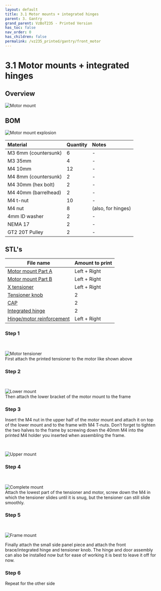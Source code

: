 ```yaml
---
layout: default
title: 3.1 Motor mounts + integrated hinges
parent: 3. Gantry
grand_parent: VzBoT235 - Printed Version
has_toc: false
nav_order: 0
has_children: false
permalink: /vz235_printed/gantry/front_motor
---
```


# 3.1 Motor mounts + integrated hinges

## Overview

![Motor mount](../../assets/images/manual/vz235_printed/gantry/motor_mount.png)

## BOM

![Motor mount explosion](../../assets/images/manual/vz235_printed/gantry/motor_mount_detail.png)

| Material        | Quantity          | Notes |
|:-------------|:------------------|:------|
| M3 6mm (countersunk)          | 6 | -  |
| M3 35mm | 4 | - |
| M4 10mm | 12 | - |
| M4 8mm (countersunk) | 2 | - |
| M4 30mm (hex bolt) | 2 | - |
| M4 40mm (barrelhead) | 2 | - |
| M4 t-nut | 10 | - |
| M4 nut | 8 | (also, for hinges) |
| 4mm ID washer | 2 | - |
| NEMA 17 | 2 | - |
| GT2 20T Pulley | 2 | - |

## STL's

| File name | Amount to print |
|-----------|-----------------|
| <a href="https://github.com/VzBoT3D/VzBoT-Vz235/blob/main/Assemblies%20%26%20STL/Frame/Frame%20brace.stl" target="_blank">Motor mount Part A</a> | Left + Right |
| <a href="https://github.com/VzBoT3D/VzBoT-Vz235/blob/main/Assemblies%20%26%20STL/Frame/Frame%20brace.stl" target="_blank">Motor mount Part B</a> | Left + Right |
| <a href="https://github.com/VzBoT3D/VzBoT-Vz235/blob/main/Assemblies%20%26%20STL/Frame/Frame%20brace.stl" target="_blank">X tensioner</a> | Left + Right |
| <a href="https://github.com/VzBoT3D/VzBoT-Vz235/blob/main/Assemblies%20%26%20STL/Frame/Frame%20brace.stl" target="_blank">Tensioner knob</a> | 2 |
| <a href="https://github.com/VzBoT3D/VzBoT-Vz235/blob/main/Assemblies%20%26%20STL/Frame/Frame%20brace.stl" target="_blank">CAP</a> | 2 |
| <a href="https://github.com/VzBoT3D/VzBoT-Vz235/blob/main/Assemblies%20%26%20STL/Frame/Frame%20brace.stl" target="_blank">Integrated hinge</a> | 2 |
| <a href="https://github.com/VzBoT3D/VzBoT-Vz235/blob/main/Assemblies%20%26%20STL/Frame/Frame%20brace.stl" target="_blank">Hinge/motor reinforcement</a> | Left + Right |

### Step 1
<br/>

![Motor tensioner](../../assets/images/manual/vz235_printed/gantry/motor_tensioner.png)
<br/>
First attach the printed tensioner to the motor like shown above

### Step 2
<br/>

![Lower mount](../../assets/images/manual/vz235_printed/gantry/motor_lower_mount.png)
<br/>
Then attach the lower bracket of the motor mount to the frame

### Step 3
Insert the M4 nut in the upper half of the motor mount and attach it on top of the lower mount and to the frame with M4 T-nuts. Don’t forget to tighten the two halves to the frame by screwing down the 40mm M4 into the printed M4 holder you inserted when assembling the frame.

<br/>

![Upper mount](../../assets/images/manual/vz235_printed/gantry/motor_upper_mount.png)
<br/>

### Step 4
<br/>

![Complete mount](../../assets/images/manual/vz235_printed/gantry/motor_complete_mount.png)
<br/>
Attach the lowest part of the tensioner and motor, screw down the M4 in which the tensioner slides until it is snug, but the tensioner can still slide smoothly.

### Step 5
<br/>

![Frame mount](../../assets/images/manual/vz235_printed/gantry/motor_frame_mount.png)
<br/>

Finally attach the small side panel piece and attach the front brace/integrated hinge and tensioner knob. The hinge and door assembly can also be installed now but for ease of working it is best to leave it off for now.

### Step 6

Repeat for the other side